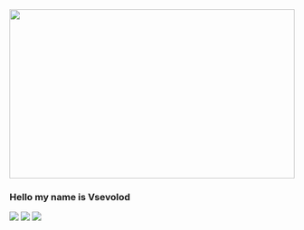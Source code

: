 

<div id="header" align="center">
  <img src="https://media.giphy.com/media/Wn68w7dXYw97ImY1sc/giphy-downsized-large.gif" width="100%" height="300"/>
</div>

### Hello my name is Vsevolod 

<!--![](https://img.shields.io/badge/<WORD_ON_LEFT>-<WORD_ON_RIGHT>-informational?style=flat&logo=<LOGO_NAME>&logoColor=white&color=2bbc8a)-->
![](https://img.shields.io/badge/OS-Linux-informational?style=flat&logo=linux&logoColor=white&color=blueviolet)
![](https://img.shields.io/badge/-JavaScript-informational?style=flat&logo=javascript&logoColor=white&color=blueviolet)
![](https://img.shields.io/badge/HTML-HTML-informational?style=flat&logo=html5&logoColor=white&color=blueviolet)


<!--
**Vsevolod-IT/Vsevolod-IT** is a ✨ _special_ ✨ repository because its `README.md` (this file) appears on your GitHub profile.

Here are some ideas to get you started:

- 🔭 I’m currently working on ...
- 🌱 I’m currently learning ...
- 👯 I’m looking to collaborate on ...
- 🤔 I’m looking for help with ...
- 💬 Ask me about ...
- 📫 How to reach me: ...
- 😄 Pronouns: ...
- ⚡ Fun fact: ...
-->
